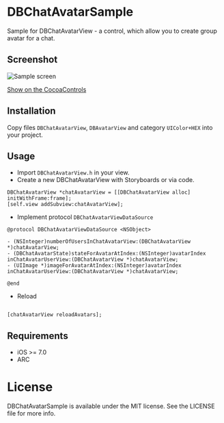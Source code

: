 # DBChatAvatarSample

Sample for DBChatAvatarView - a control, which allow you to create group avatar for a chat.

## Screenshot

![Sample screen](https://github.com/medinaonly/DBChatAvatarSample/blob/master/Screens/SampleScreen.png)

[Show on the CocoaControls](https://www.cocoacontrols.com/controls/dbchatavatarview)

## Installation

Copy files `DBChatAvatarView`, `DBAvatarView` and category `UIColor+HEX` into your project.

## Usage

* Import `DBChatAvatarView.h` in your view.
* Create a new DBChatAvatarView with Storyboards or via code.

```objc
DBChatAvatarView *chatAvatarView = [[DBChatAvatarView alloc] initWithFrame:frame];
[self.view addSubview:chatAvatarView];
```

* Implement protocol `DBChatAvatarViewDataSource`

```objc
@protocol DBChatAvatarViewDataSource <NSObject>

- (NSInteger)numberOfUsersInChatAvatarView:(DBChatAvatarView *)chatAvatarView;
- (DBChatAvatarState)stateForAvatarAtIndex:(NSInteger)avatarIndex inChatAvatarUserView:(DBChatAvatarView *)chatAvatarView;
- (UIImage *)imageForAvatarAtIndex:(NSInteger)avatarIndex inChatAvatarUserView:(DBChatAvatarView *)chatAvatarView;

@end

```

* Reload

```objc

[chatAvatarView reloadAvatars];

```

## Requirements

- iOS >= 7.0
- ARC

# License

DBChatAvatarSample is available under the MIT license. See the LICENSE file for more info.
